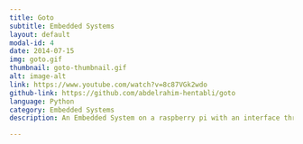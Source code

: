 ```yaml
---
title: Goto
subtitle: Embedded Systems
layout: default
modal-id: 4
date: 2014-07-15
img: goto.gif
thumbnail: goto-thumbnail.gif
alt: image-alt
link: https://www.youtube.com/watch?v=8c87VGk2wdo
github-link: https://github.com/abdelrahim-hentabli/goto
language: Python
category: Embedded Systems
description: An Embedded System on a raspberry pi with an interface through SSH to help astronomers find and track stars on a mock real-world telescope. 

---
```

